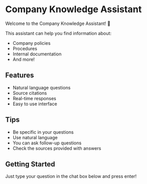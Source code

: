 # Company Knowledge Assistant

Welcome to the Company Knowledge Assistant! 👋

This assistant can help you find information about:
- Company policies
- Procedures
- Internal documentation
- And more!

## Features

- Natural language questions
- Source citations
- Real-time responses
- Easy to use interface

## Tips

- Be specific in your questions
- Use natural language
- You can ask follow-up questions
- Check the sources provided with answers

## Getting Started

Just type your question in the chat box below and press enter!